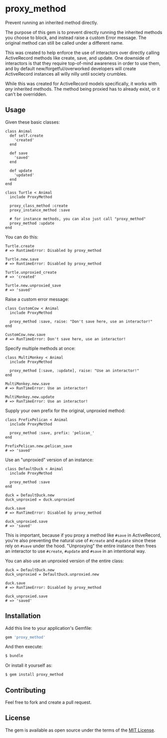# proxy_method

Prevent running an inherited method directly.

The purpose of this gem is to prevent directly running the inherited
methods you choose to block, and instead raise a custom Error message.
The original method can still be called under a different name.

This was created to help enforce the use of interactors over directly
calling ActiveRecord methods like create, save, and update. One downside
of interactors is that they require top-of-mind awareness in order to use
them, and by default new/forgetful/overworked developers will create
ActiveRecord instances all willy nilly until society crumbles.

While this was created for ActiveRecord models specifically, it works
with *any* inherited methods. The method being proxied has to already
exist, or it can't be overridden.

## Usage

Given these basic classes:

    class Animal
      def self.create
        'created'
      end
    
      def save
        'saved'
      end
      
      def update
        'updated'
      end
    end
    
    class Turtle < Animal
      include ProxyMethod
    
      proxy_class_method :create
      proxy_instance_method :save
      
      # for instance methods, you can also just call "proxy_method"
      proxy_method :update
    end

You can do this:

    Turtle.create
    # => RuntimeError: Disabled by proxy_method
    
    Turtle.new.save
    # => RuntimeError: Disabled by proxy_method
    
    Turtle.unproxied_create
    # => 'created'
    
    Turtle.new.unproxied_save
    # => 'saved'

Raise a custom error message:

    class CustomCow < Animal
      include ProxyMethod
      
      proxy_method :save, raise: "Don't save here, use an interactor!"
    end
    
    CustomCow.new.save
    # => RunTimeError: Don't save here, use an interactor!

Specify multiple methods at once:

    class MultiMonkey < Animal
      include ProxyMethod
      
      proxy_method [:save, :update], raise: "Use an interactor!"
    end
    
    MultiMonkey.new.save
    # => RunTimeError: Use an interactor!
    
    MultiMonkey.new.update
    # => RunTimeError: Use an interactor!    

Supply your own prefix for the original, unproxied method:

    class PrefixPelican < Animal
      include ProxyMethod
      
      proxy_method :save, prefix: 'pelican_'
    end
    
    PrefixPelican.new.pelican_save
    # => 'saved'

Use an "unproxied" version of an instance:

    class DefaultDuck < Animal
      include ProxyMethod
      
      proxy_method :save
    end
    
    duck = DefaultDuck.new
    duck_unproxied = duck.unproxied
    
    duck.save
    # => RunTimeError: Disabled by proxy_method 
    
    duck_unproxied.save
    # => 'saved'


This is important, because if you proxy a method like `#save` in ActiveRecord,
you're also preventing the natural use of `#create` and `#update` since these
rely on `#save` under the hood. "Unproxying" the entire instance then frees
an interactor to use `#create`, `#update` and `#save` in an intentional way.

You can also use an unproxied version of the entire class:

    duck = DefaultDuck.new
    duck_unproxied = DefaultDuck.unproxied.new
    
    duck.save
    # => RunTimeError: Disabled by proxy_method 
    
    duck_unproxied.save
    # => 'saved'


## Installation
Add this line to your application's Gemfile:

```ruby
gem 'proxy_method'
```

And then execute:
```bash
$ bundle
```

Or install it yourself as:
```bash
$ gem install proxy_method
```

## Contributing
Feel free to fork and create a pull request. 

## License
The gem is available as open source under the terms of the [MIT License](https://opensource.org/licenses/MIT).
